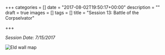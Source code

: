+++
categories = []
date = "2017-08-02T19:50:17+00:00"
description = ""
draft = true
images = []
tags = []
title = "Session 13: Battle of the Corpselvator"

+++


*Session Date: 7/15/2017*

![Eld wall map](/uploads/session-13-map.png)